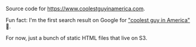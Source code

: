 Source code for https://www.coolestguyinamerica.com.

Fun fact: I'm the first search result on Google for ["coolest guy in America"](https://www.google.com/search?q=coolest+guy+in+america) 🙂.

For now, just a bunch of static HTML files that live on S3.
